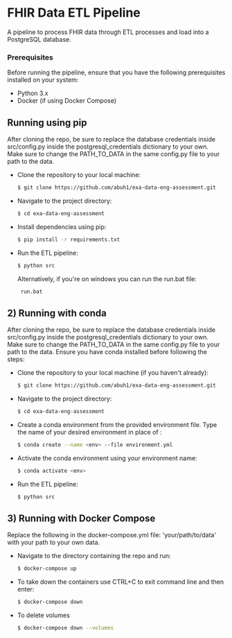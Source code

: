 # FHIR Data ETL Pipeline

A pipeline to process FHIR data through ETL processes and load into a PostgreSQL database.  


### Prerequisites  

Before running the pipeline, ensure that you have the following prerequisites installed on your system:

- Python 3.x
- Docker (if using Docker Compose)

## Running using pip

After cloning the repo, be sure to replace the database credentials inside src/config.py inside the postgresql_credentials dictionary to your own.
Make sure to change the PATH_TO_DATA in the same config.py file to your path to the data.

- Clone the repository to your local machine:

    ```bash
    $ git clone https://github.com/abuh1/exa-data-eng-assessment.git
    ```

- Navigate to the project directory:

    ```bash
    $ cd exa-data-eng-assessment
    ```

- Install dependencies using pip:

    ```bash
    $ pip install -r requirements.txt
    ```

- Run the ETL pipeline:

    ```bash
    $ python src
    ```

  Alternatively, if you're on windows you can run the run.bat file:

   ```bash
    run.bat
    ```

## 2) Running with conda

After cloning the repo, be sure to replace the database credentials inside src/config.py inside the postgresql_credentials dictionary to your own.
Make sure to change the PATH_TO_DATA in the same config.py file to your path to the data.
Ensure you have conda installed before following the steps:

- Clone the repository to your local machine (if you haven't already):

    ```bash
    $ git clone https://github.com/abuh1/exa-data-eng-assessment.git
    ```

- Navigate to the project directory:

    ```bash
    $ cd exa-data-eng-assessment
    ```

- Create a conda environment from the provided environment file. Type the name of your desired environment in place of <env>:

    ```bash
    $ conda create --name <env> --file environment.yml
    ```

- Activate the conda environment using your environment name:

    ```bash
    $ conda activate <env>
    ```

- Run the ETL pipeline:

    ```bash
    $ python src
    ```

## 3) Running with Docker Compose

Replace the following in the docker-compose.yml file: 'your/path/to/data' with your path to your own data.

- Navigate to the directory containing the repo and run:

    ```bash
    $ docker-compose up
    ```

- To take down the containers use CTRL+C to exit command line and then enter:

    ```bash
    $ docker-compose down
    ```

- To delete volumes

    ```bash
    $ docker-compose down --volumes
    ```
